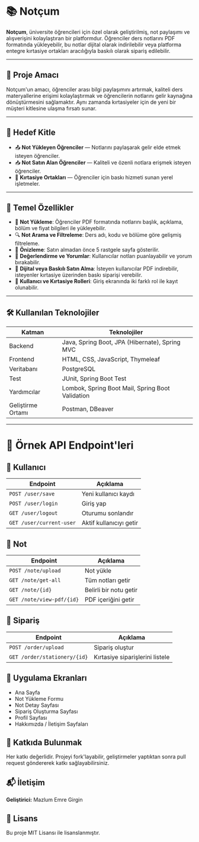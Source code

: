 # 📚 Notçum

**Notçum**, üniversite öğrencileri için özel olarak geliştirilmiş, not paylaşımı ve alışverişini kolaylaştıran bir platformdur. Öğrenciler ders notlarını PDF formatında yükleyebilir, bu notlar dijital olarak indirilebilir veya platforma entegre kırtasiye ortakları aracılığıyla baskılı olarak sipariş edilebilir.

---

## 🚀 Proje Amacı

Notçum'un amacı, öğrenciler arası bilgi paylaşımını artırmak, kaliteli ders materyallerine erişimi kolaylaştırmak ve öğrencilerin notlarını gelir kaynağına dönüştürmesini sağlamaktır. Aynı zamanda kırtasiyeler için de yeni bir müşteri kitlesine ulaşma fırsatı sunar.

---

## 🎯 Hedef Kitle

- 📤 **Not Yükleyen Öğrenciler** — Notlarını paylaşarak gelir elde etmek isteyen öğrenciler.
- 📥 **Not Satın Alan Öğrenciler** — Kaliteli ve özenli notlara erişmek isteyen öğrenciler.
- 🏪 **Kırtasiye Ortakları** — Öğrenciler için baskı hizmeti sunan yerel işletmeler.

---

## 🔑 Temel Özellikler

- 📄 **Not Yükleme**: Öğrenciler PDF formatında notlarını başlık, açıklama, bölüm ve fiyat bilgileri ile yükleyebilir.
- 🔍 **Not Arama ve Filtreleme**: Ders adı, kodu ve bölüme göre gelişmiş filtreleme.
- 👀 **Önizleme**: Satın almadan önce 5 rastgele sayfa gösterilir.
- 🌟 **Değerlendirme ve Yorumlar**: Kullanıcılar notları puanlayabilir ve yorum bırakabilir.
- 💾 **Dijital veya Baskılı Satın Alma**: İsteyen kullanıcılar PDF indirebilir, isteyenler kırtasiye üzerinden baskı siparişi verebilir.
- 👥 **Kullanıcı ve Kırtasiye Rolleri**: Giriş ekranında iki farklı rol ile kayıt olunabilir.

---

## 🛠️ Kullanılan Teknolojiler

| Katman        | Teknolojiler                                           |
|---------------|--------------------------------------------------------|
| Backend       | Java, Spring Boot, JPA (Hibernate), Spring MVC        |
| Frontend      | HTML, CSS, JavaScript, Thymeleaf                      |
| Veritabanı    | PostgreSQL                                             |
| Test          | JUnit, Spring Boot Test                                |
| Yardımcılar   | Lombok, Spring Boot Mail, Spring Boot Validation       |
| Geliştirme Ortamı | Postman, DBeaver                                 |

---

# 🔐 Örnek API Endpoint'leri

## 👤 Kullanıcı

| Endpoint | Açıklama |
|----------|----------|
| `POST /user/save` | Yeni kullanıcı kaydı |
| `POST /user/login` | Giriş yap |
| `GET /user/logout` | Oturumu sonlandır |
| `GET /user/current-user` | Aktif kullanıcıyı getir |

## 📓 Not

| Endpoint | Açıklama |
|----------|----------|
| `POST /note/upload` | Not yükle |
| `GET /note/get-all` | Tüm notları getir |
| `GET /note/{id}` | Belirli bir notu getir |
| `GET /note/view-pdf/{id}` | PDF içeriğini getir |

## 🛒 Sipariş

| Endpoint | Açıklama |
|----------|----------|
| `POST /order/upload` | Sipariş oluştur |
| `GET /order/stationery/{id}` | Kırtasiye siparişlerini listele |

## 📸 Uygulama Ekranları

- Ana Sayfa
- Not Yükleme Formu
- Not Detay Sayfası
- Sipariş Oluşturma Sayfası
- Profil Sayfası
- Hakkımızda / İletişim Sayfaları

## 🤝 Katkıda Bulunmak

Her katkı değerlidir. Projeyi fork'layabilir, geliştirmeler yaptıktan sonra pull request göndererek katkı sağlayabilirsiniz.

## 📬 İletişim

**Geliştirici:** Mazlum Emre Girgin

## 📝 Lisans

Bu proje MIT Lisansı ile lisanslanmıştır.
